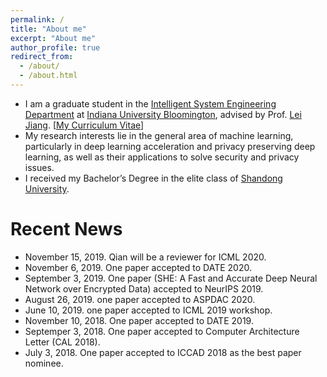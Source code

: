 ```yaml
---
permalink: /
title: "About me"
excerpt: "About me"
author_profile: true
redirect_from: 
  - /about/
  - /about.html
---
```


<!--<p align="center">
  <img src="https://qianlou.github.io/files/lq.jpg?raw=true" alt="Photo" style="width: 450px;"/> 
</p>
-->
* I am a graduate student in the [Intelligent System Engineering Department](https://engineering.indiana.edu/) at [Indiana University Bloomington](https://www.indiana.edu/), advised by Prof. [Lei Jiang](http://homes.sice.indiana.edu/jiang60/). [[My Curriculum Vitae](http://qianlou.github.io/files/lq_cv.pdf)] 
* My research interests lie in the general area of machine learning, particularly in deep learning acceleration and privacy preserving deep learning, as well as their applications to solve security and privacy issues.
* I received my Bachelor’s Degree in the elite class of [Shandong University](http://www.en.sdu.edu.cn/). 


# Recent News
* November 15, 2019. Qian will be a reviewer for ICML 2020. 
* November 6, 2019. One paper accepted to DATE 2020.
* September 3, 2019. One paper (SHE: A Fast and Accurate Deep Neural Network over Encrypted Data) accepted to NeurIPS 2019.
* August 26, 2019. one paper accepted to ASPDAC 2020.
* June 10, 2019. one paper accepted to ICML 2019 workshop.
* November 10, 2018. One paper accepted to DATE 2019.
* Septemper 3, 2018. One paper accepted to Computer Architecture Letter (CAL 2018).
* July 3, 2018. One paper accepted to ICCAD 2018 as the best paper nominee.


